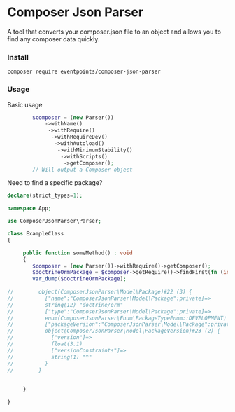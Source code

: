 # Composer Json Parser

A tool that converts your composer.json file to an object and allows you to find any composer data quickly.

### Install

`composer require eventpoints/composer-json-parser`

### Usage

Basic usage
````php
        $composer = (new Parser())
            ->withName()
             ->withRequire()
              ->withRequireDev()
               ->withAutoload()
                ->withMinimumStability()
                 ->withScripts()
                  ->getComposer();
        // Will output a Composer object
````

Need to find a specific package? 
````php
declare(strict_types=1);

namespace App;

use ComposerJsonParser\Parser;

class ExampleClass
{

     public function someMethod() : void 
     {
        $composer = (new Parser())->withRequire()->getComposer();
        $doctrineOrmPackage = $composer->getRequire()->findFirst(fn (int $key, Package $package) =>  $package->getName() == 'php');
        var_dump($doctrineOrmPackage);
           
//        object(ComposerJsonParser\Model\Package)#22 (3) {
//          ["name":"ComposerJsonParser\Model\Package":private]=>
//          string(12) "doctrine/orm"
//          ["type":"ComposerJsonParser\Model\Package":private]=>
//          enum(ComposerJsonParser\Enum\PackageTypeEnum::DEVELOPMENT)
//          ["packageVersion":"ComposerJsonParser\Model\Package":private]=>
//          object(ComposerJsonParser\Model\PackageVersion)#23 (2) {
//            ["version"]=>
//            float(3.1)
//            ["versionConstraints"]=>
//            string(1) "^"
//          }
//        }

        
     }
    
}
````